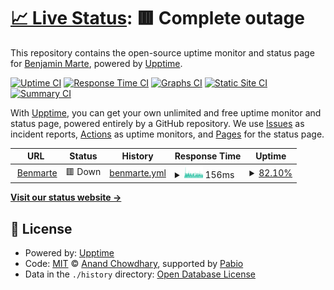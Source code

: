 # [📈 Live Status](https://benmarte.github.io/status.benmarte.com): <!--live status--> **🟥 Complete outage**

This repository contains the open-source uptime monitor and status page for [Benjamin Marte](http://www.benmarte.com), powered by [Upptime](https://github.com/upptime/upptime).

[![Uptime CI](https://github.com/benmarte/status.benmarte.com/workflows/Uptime%20CI/badge.svg)](https://github.com/benmarte/status.benmarte.com/actions?query=workflow%3A%22Uptime+CI%22)
[![Response Time CI](https://github.com/benmarte/status.benmarte.com/workflows/Response%20Time%20CI/badge.svg)](https://github.com/benmarte/status.benmarte.com/actions?query=workflow%3A%22Response+Time+CI%22)
[![Graphs CI](https://github.com/benmarte/status.benmarte.com/workflows/Graphs%20CI/badge.svg)](https://github.com/benmarte/status.benmarte.com/actions?query=workflow%3A%22Graphs+CI%22)
[![Static Site CI](https://github.com/benmarte/status.benmarte.com/workflows/Static%20Site%20CI/badge.svg)](https://github.com/benmarte/status.benmarte.com/actions?query=workflow%3A%22Static+Site+CI%22)
[![Summary CI](https://github.com/benmarte/status.benmarte.com/workflows/Summary%20CI/badge.svg)](https://github.com/benmarte/status.benmarte.com/actions?query=workflow%3A%22Summary+CI%22)

With [Upptime](https://upptime.js.org), you can get your own unlimited and free uptime monitor and status page, powered entirely by a GitHub repository. We use [Issues](https://github.com/benmarte/status.benmarte.com/issues) as incident reports, [Actions](https://github.com/benmarte/status.benmarte.com/actions) as uptime monitors, and [Pages](https://benmarte.github.io/status.benmarte.com) for the status page.

<!--start: status pages-->
<!-- This summary is generated by Upptime (https://github.com/upptime/upptime) -->
<!-- Do not edit this manually, your changes will be overwritten -->
<!-- prettier-ignore -->
| URL | Status | History | Response Time | Uptime |
| --- | ------ | ------- | ------------- | ------ |
| <img alt="" src="https://icons.duckduckgo.com/ip3/benmarte.com.ico" height="13"> [Benmarte](https://benmarte.com) | 🟥 Down | [benmarte.yml](https://github.com/benmarte/status.benmarte.com/commits/HEAD/history/benmarte.yml) | <details><summary><img alt="Response time graph" src="./graphs/benmarte/response-time-week.png" height="20"> 156ms</summary><br><a href="https://benmarte.github.io/status.benmarte.com/history/benmarte"><img alt="Response time 157" src="https://img.shields.io/endpoint?url=https%3A%2F%2Fraw.githubusercontent.com%2Fbenmarte%2Fstatus.benmarte.com%2FHEAD%2Fapi%2Fbenmarte%2Fresponse-time.json"></a><br><a href="https://benmarte.github.io/status.benmarte.com/history/benmarte"><img alt="24-hour response time 144" src="https://img.shields.io/endpoint?url=https%3A%2F%2Fraw.githubusercontent.com%2Fbenmarte%2Fstatus.benmarte.com%2FHEAD%2Fapi%2Fbenmarte%2Fresponse-time-day.json"></a><br><a href="https://benmarte.github.io/status.benmarte.com/history/benmarte"><img alt="7-day response time 156" src="https://img.shields.io/endpoint?url=https%3A%2F%2Fraw.githubusercontent.com%2Fbenmarte%2Fstatus.benmarte.com%2FHEAD%2Fapi%2Fbenmarte%2Fresponse-time-week.json"></a><br><a href="https://benmarte.github.io/status.benmarte.com/history/benmarte"><img alt="30-day response time 157" src="https://img.shields.io/endpoint?url=https%3A%2F%2Fraw.githubusercontent.com%2Fbenmarte%2Fstatus.benmarte.com%2FHEAD%2Fapi%2Fbenmarte%2Fresponse-time-month.json"></a><br><a href="https://benmarte.github.io/status.benmarte.com/history/benmarte"><img alt="1-year response time 157" src="https://img.shields.io/endpoint?url=https%3A%2F%2Fraw.githubusercontent.com%2Fbenmarte%2Fstatus.benmarte.com%2FHEAD%2Fapi%2Fbenmarte%2Fresponse-time-year.json"></a></details> | <details><summary><a href="https://benmarte.github.io/status.benmarte.com/history/benmarte">82.10%</a></summary><a href="https://benmarte.github.io/status.benmarte.com/history/benmarte"><img alt="All-time uptime 94.92%" src="https://img.shields.io/endpoint?url=https%3A%2F%2Fraw.githubusercontent.com%2Fbenmarte%2Fstatus.benmarte.com%2FHEAD%2Fapi%2Fbenmarte%2Fuptime.json"></a><br><a href="https://benmarte.github.io/status.benmarte.com/history/benmarte"><img alt="24-hour uptime 55.45%" src="https://img.shields.io/endpoint?url=https%3A%2F%2Fraw.githubusercontent.com%2Fbenmarte%2Fstatus.benmarte.com%2FHEAD%2Fapi%2Fbenmarte%2Fuptime-day.json"></a><br><a href="https://benmarte.github.io/status.benmarte.com/history/benmarte"><img alt="7-day uptime 82.10%" src="https://img.shields.io/endpoint?url=https%3A%2F%2Fraw.githubusercontent.com%2Fbenmarte%2Fstatus.benmarte.com%2FHEAD%2Fapi%2Fbenmarte%2Fuptime-week.json"></a><br><a href="https://benmarte.github.io/status.benmarte.com/history/benmarte"><img alt="30-day uptime 94.92%" src="https://img.shields.io/endpoint?url=https%3A%2F%2Fraw.githubusercontent.com%2Fbenmarte%2Fstatus.benmarte.com%2FHEAD%2Fapi%2Fbenmarte%2Fuptime-month.json"></a><br><a href="https://benmarte.github.io/status.benmarte.com/history/benmarte"><img alt="1-year uptime 94.92%" src="https://img.shields.io/endpoint?url=https%3A%2F%2Fraw.githubusercontent.com%2Fbenmarte%2Fstatus.benmarte.com%2FHEAD%2Fapi%2Fbenmarte%2Fuptime-year.json"></a></details>

<!--end: status pages-->

[**Visit our status website →**](https://benmarte.github.io/status.benmarte.com)

## 📄 License

- Powered by: [Upptime](https://github.com/upptime/upptime)
- Code: [MIT](./LICENSE) © [Anand Chowdhary](https://anandchowdhary.com), supported by [Pabio](https://pabio.com)
- Data in the `./history` directory: [Open Database License](https://opendatacommons.org/licenses/odbl/1-0/)
